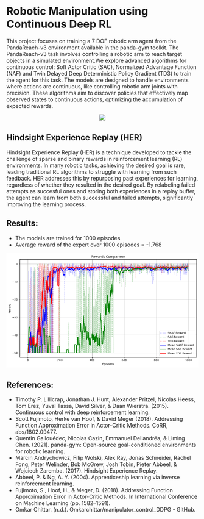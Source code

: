 # Robotic Manipulation using Continuous Deep RL

This project focuses on training a 7 DOF robotic arm agent from the PandaReach-v3 environment available in the panda-gym toolkit. The PandaReach-v3 task involves controlling a robotic arm to reach target objects in a simulated environment.We explore advanced algorithms for continuous control: Soft Actor Critic (SAC), Normalized Advantage Function (NAF) and Twin Delayed Deep Deterministic Policy Gradient (TD3) to train the agent for this task. The models are designed to handle environments where actions are continuous, like controlling robotic arm joints with precision. These algorithms aim to discover policies that effectively map observed states to continuous actions, optimizing the accumulation of expected rewards. 

<p align="center">
  <img src="assets/TD3.gif"/>
</p>

## Hindsight Experience Replay (HER)
Hindsight Experience Replay (HER) is a technique developed to tackle the challenge of sparse and binary rewards in reinforcement learning (RL) environments. In many robotic tasks, achieving the desired goal is rare, leading traditional RL algorithms to struggle with learning from such feedback. HER addresses this by repurposing past experiences for learning, regardless of whether they resulted in the desired goal. By relabeling failed attempts as succesful ones and storing both experiences in a replay buffer, the agent can learn from both successful and failed attempts, significantly improving the learning process.



## Results:

- The models are trained for 1000 episodes
- Average reward of the expert over 1000 episodes = -1.768

<p align="center">
  <img src="assets/plot.png" width="700" />
 
</p>



## References:
- Timothy P. Lillicrap, Jonathan J. Hunt, Alexander Pritzel, Nicolas Heess, Tom Erez, Yuval Tassa, David Silver, & Daan Wierstra. (2015). Continuous control with deep reinforcement learning.
- Scott Fujimoto, Herke van Hoof, & David Meger (2018). Addressing Function Approximation Error in Actor-Critic Methods. CoRR, abs/1802.09477.
- Quentin Gallouédec, Nicolas Cazin, Emmanuel Dellandréa, & Liming Chen. (2021). panda-gym: Open-source goal-conditioned environments for robotic learning.
- Marcin Andrychowicz, Filip Wolski, Alex Ray, Jonas Schneider, Rachel Fong, Peter Welinder, Bob McGrew, Josh Tobin, Pieter Abbeel, & Wojciech Zaremba. (2017). Hindsight Experience Replay.
- Abbeel, P. & Ng, A. Y. (2004). Apprenticeship learning via inverse reinforcement learning.
- Fujimoto, S., Hoof, H., & Meger, D. (2018). Addressing Function Approximation Error in Actor-Critic Methods. In International Conference on Machine Learning (pp. 1582–1591).
- Omkar Chittar. (n.d.). Omkarchittar/manipulator_control_DDPG - GitHub.
